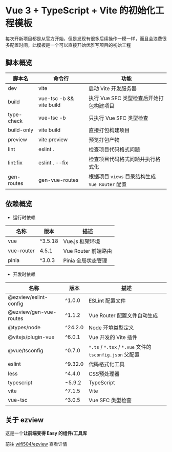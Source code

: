 # Vue 3 + TypeScript + Vite 的初始化工程模板

每次开新项目都是从官方开始，但是发现有很多后续操作一模一样，而且会浪费很多配置时间，此模板是一个可以直接开始优雅写项目的初始工程

## 脚本概览

| 脚本名     | 命令行                   | 功能                                            |
| ---------- | ------------------------ | ----------------------------------------------- |
| dev        | vite                     | 启动 Vite 开发服务器                            |
| build      | vue-tsc -b && vite build | 执行 Vue SFC 类型检查后开始打包构建项目         |
| type-check | vue-tsc -b               | 只执行 Vue SFC 类型检查                         |
| build-only | vite build               | 直接打包构建项目                                |
| preview    | vite preview             | 预览打包产物                                    |
| lint       | eslint .                 | 检查项目代码格式问题                            |
| lint:fix   | eslint . --fix           | 检查项目代码格式问题并执行格式化                |
| gen-routes | gen-vue-routes           | 根据项目 `views` 目录结构生成 `Vue Router` 配置 |

## 依赖概览

- 运行时依赖

| 名称       | 版本    | 描述                |
| ---------- | ------- | ------------------- |
| vue        | ^3.5.18 | Vue.js 框架环境     |
| vue-router | 4.5.1   | Vue Router 前端路由 |
| pinia      | ^3.0.3  | Pinia 全局状态管理  |

- 开发时依赖

| 名称                   | 版本    | 描述                                                     |
| ---------------------- | ------- | -------------------------------------------------------- |
| @ezview/eslint-config  | ^1.0.0  | ESLint 配置文件                                          |
| @ezview/gen-vue-routes | ^1.1.2  | Vue Router 配置文件自动生成                              |
| @types/node            | ^24.2.0 | Node 环境类型定义                                        |
| @vitejs/plugin-vue     | ^6.0.1  | Vue 开发的 Vite 插件                                     |
| @vue/tsconfig          | ^0.7.0  | `*.ts` / `*.tsx` / `*.vue` 文件的 `tsconfig.json` 父配置 |
| eslint                 | ^9.32.0 | 代码格式化工具                                           |
| less                   | ^4.4.0  | CSS预处理器                                              |
| typescript             | ~5.9.2  | TypeScript                                               |
| vite                   | ^7.1.5  | Vite                                                     |
| vue-tsc                | ^3.0.5  | Vue SFC 类型检查                                         |

## 关于 ezview

这是一个**让前端变得 Easy 的组件/工具库**

前往 [wifi504/ezview](https://github.com/wifi504/ezview) 查看详情
